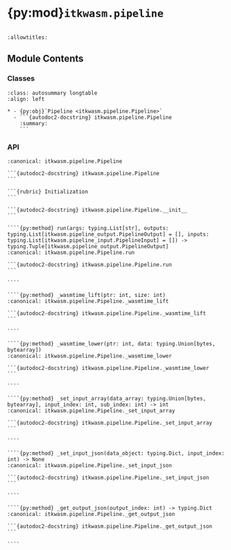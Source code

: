 # {py:mod}`itkwasm.pipeline`

```{py:module} itkwasm.pipeline
```

```{autodoc2-docstring} itkwasm.pipeline
:allowtitles:
```

## Module Contents

### Classes

````{list-table}
:class: autosummary longtable
:align: left

* - {py:obj}`Pipeline <itkwasm.pipeline.Pipeline>`
  - ```{autodoc2-docstring} itkwasm.pipeline.Pipeline
    :summary:
    ```
````

### API

`````{py:class} Pipeline(pipeline: typing.Union[str, pathlib.Path, bytes])
:canonical: itkwasm.pipeline.Pipeline

```{autodoc2-docstring} itkwasm.pipeline.Pipeline
```

```{rubric} Initialization
```

```{autodoc2-docstring} itkwasm.pipeline.Pipeline.__init__
```

````{py:method} run(args: typing.List[str], outputs: typing.List[itkwasm.pipeline_output.PipelineOutput] = [], inputs: typing.List[itkwasm.pipeline_input.PipelineInput] = []) -> typing.Tuple[itkwasm.pipeline_output.PipelineOutput]
:canonical: itkwasm.pipeline.Pipeline.run

```{autodoc2-docstring} itkwasm.pipeline.Pipeline.run
```

````

````{py:method} _wasmtime_lift(ptr: int, size: int)
:canonical: itkwasm.pipeline.Pipeline._wasmtime_lift

```{autodoc2-docstring} itkwasm.pipeline.Pipeline._wasmtime_lift
```

````

````{py:method} _wasmtime_lower(ptr: int, data: typing.Union[bytes, bytearray])
:canonical: itkwasm.pipeline.Pipeline._wasmtime_lower

```{autodoc2-docstring} itkwasm.pipeline.Pipeline._wasmtime_lower
```

````

````{py:method} _set_input_array(data_array: typing.Union[bytes, bytearray], input_index: int, sub_index: int) -> int
:canonical: itkwasm.pipeline.Pipeline._set_input_array

```{autodoc2-docstring} itkwasm.pipeline.Pipeline._set_input_array
```

````

````{py:method} _set_input_json(data_object: typing.Dict, input_index: int) -> None
:canonical: itkwasm.pipeline.Pipeline._set_input_json

```{autodoc2-docstring} itkwasm.pipeline.Pipeline._set_input_json
```

````

````{py:method} _get_output_json(output_index: int) -> typing.Dict
:canonical: itkwasm.pipeline.Pipeline._get_output_json

```{autodoc2-docstring} itkwasm.pipeline.Pipeline._get_output_json
```

````

`````
